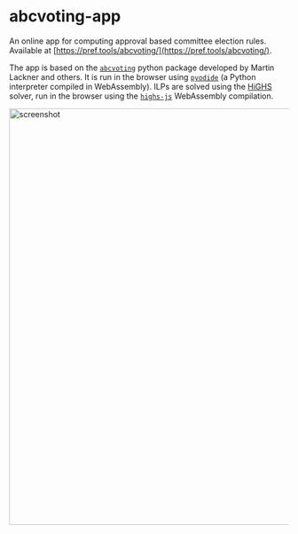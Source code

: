 # abcvoting-app
An online app for computing approval based committee election rules. Available at [https://pref.tools/abcvoting/](https://pref.tools/abcvoting/).

The app is based on the [`abcvoting`](https://github.com/martinlackner/abcvoting) python package developed by Martin Lackner and others. It is run in the browser using [`pyodide`](https://pyodide.org/en/stable/) (a Python interpreter compiled in WebAssembly). ILPs are solved using the [HiGHS](https://highs.dev/) solver, run in the browser using the [`highs-js`](https://github.com/lovasoa/highs-js) WebAssembly compilation.

<img width="750" alt="screenshot" src="https://github.com/DominikPeters/abcvoting-app/assets/3543224/c85706a8-16e3-4bc6-b0cd-334cb92ff39a">
